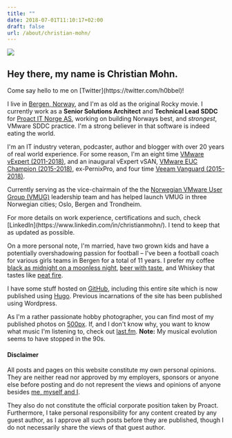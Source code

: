 ```yaml
---
title: ""
date: 2018-07-01T11:10:17+02:00
draft: false
url: /about/christian-mohn/
---
```


![](/personal/mug.jpg#profile)
## Hey there, my name is **Christian Mohn**.

<p class="lead">
  Come say hello to me on [Twitter](https://twitter.com/h0bbel)!
<p>

I live in [Bergen, Norway](https://en.wikipedia.org/wiki/Bergen), and I'm as old as the original Rocky movie. I currently work as a **Senior Solutions Architect** and **Technical Lead SDDC** for [Proact IT Norge AS](http://proact.no), working on building Norways best, and _strongest_, VMware SDDC practice. I'm a strong believer in that software is indeed eating the world.

I'm an IT industry veteran, podcaster, author and blogger with over 20 years of real world experience. For some reason, I'm an eight time [VMware vExpert (2011-2018)](https://vexpert.vmware.com/), and an inaugural vExpert vSAN, [VMware EUC Champion (2015-2018)](https://www.vmware.com/euc-champions/current-champions.html), ex-PernixPro, and four time [Veeam Vanguard (2015-2018)](https://www.veeam.com/vanguard.html).


Currently serving as the vice-chairmain of the the [Norwegian VMware User Group (VMUG)](http://vmug.no) leadership team and has helped launch VMUG in three Norwegian cities; Oslo, Bergen and Trondheim.
<p class="lead">
  For more details on work experience, certifications and such, check [LinkedIn](https://www.linkedin.com/in/christianmohn/). I tend to keep that as updated as possible.
<p>

On a more personal note, I'm married, have two grown kids and have a potentially overshadowing passion for football – I've been a football coach for various girls teams in Bergen for a total of 11 years. I prefer my coffee [black as midnight on a moonless night](https://www.youtube.com/watch?v=5PcoMrwEa5o), [beer with taste](https://untappd.com/user/h0bbel), and Whiskey that tastes like [peat fire](https://www.whisky.com/whisky-database/details/laphroaig.html).



I have some stuff hosted on [GitHub](https://github.com/h0bbel/), including this entire site which is now published using [Hugo](http://gohugo.io/). Previous incarnations of the site has been published using Wordpress.

As I'm a rather passionate hobby photographer, you can find most of my published photos on [500px](https://500px.com/h0bbel). If, and I don't know why, you want to know what music I'm listening to, check out [last.fm](https://www.last.fm/user/h0bbel).
**Note:** My musical evolution seems to have stopped in the 90s.



<!-- <blockquote class="blockquote text-center">
  <p class="mb-0">Wanting to be someone else is a waste of the person you are.</p>
  <footer class="blockquote-footer">Kurt Cobain</footer>
</blockquote> -->



<div class="alert alert-light" role="alert">
  <h4 class="alert-heading">Disclaimer</h4>
  <p>All posts and pages on this website constitute my own personal opinions. They are neither read nor approved by my employers, sponsors or anyone else before posting and do not represent the views and opinions of anyone besides <a href="https://www.youtube.com/watch?v=qJmPTQipOeI">me, myself and I</a>.</p>
  <p>They also do not constitute the official corporate position taken by Proact. Furthermore, I take personal responsibility for any content created by any guest author, as I approve all such posts before they are published, though I do not necessarily share the views of that guest author.</p>
</p>
</div>
